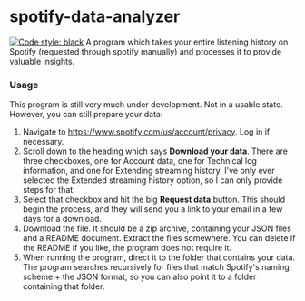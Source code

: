 # spotify-data-analyzer
[![Code style: black](https://img.shields.io/badge/code%20style-black-000000.svg)](https://github.com/psf/black)
A program which takes your entire listening history on Spotify (requested through spotify manually) and processes it to provide valuable insights.

### Usage
This program is still very much under development. Not in a usable state. However, you can still prepare your data:
1. Navigate to https://www.spotify.com/us/account/privacy. Log in if necessary.
2. Scroll down to the heading which says **Download your data**. There are three checkboxes, one for Account data, one for Technical log information, and one for Extending streaming history. I've only ever selected the Extended streaming history option, so I can only provide steps for that.
3. Select that checkbox and hit the big **Request data** button. This should begin the process, and they will send you a link to your email in a few days for a download.
4. Download the file. It should be a zip archive, containing your JSON files and a README document. Extract the files somewhere. You can delete if the README if you like, the program does not require it.
5. When running the program, direct it to the folder that contains your data. The program searches recursively for files that match Spotify's naming scheme + the JSON format, so you can also point it to a folder containing that folder.

